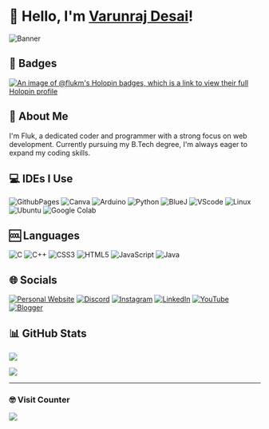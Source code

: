# 👋 Hello, I'm [Varunraj Desai](https://flukm.github.io/)!

![Banner](https://media.discordapp.net/attachments/837990553752698880/1187751121050140756/github_banner.png?ex=6598066e&is=6585916e&hm=070c643b32a2fc8f3e92caaebebf8f9fc9dc77ce2027154c0bd704b75d6f68ae&=&format=webp&quality=lossless&width=1025&height=256)

## 👾 Badges

[![An image of @flukm's Holopin badges, which is a link to view their full Holopin profile](https://holopin.me/flukm)](https://holopin.io/@flukm)

## 📝 About Me

I'm Fluk, a dedicated coder and programmer with a strong focus on web development. Currently pursuing my B.Tech degree, I'm always eager to expand my coding skills.

## 💻 IDEs I Use

![GithubPages](https://img.shields.io/badge/github%20pages-121013?style=plastic&logo=github&logoColor=white) ![Canva](https://img.shields.io/badge/Canva-%2300C4CC.svg?style=plastic&logo=Canva&logoColor=white) ![Arduino](https://img.shields.io/badge/-Arduino-00979D?style=plastic&logo=Arduino&logoColor=white) ![Python](https://img.shields.io/badge/python-3670A0?style=plastic&logo=python&logoColor=ffdd54) ![BlueJ](https://img.shields.io/badge/-BlueJ-68A063?style=plastic&logo=bluej&logoColor=white) ![VScode](https://img.shields.io/badge/-VSCode-00979D?style=plastic&labelColor=black&logo=visual-studio-code&logoColor=white) ![Linux](https://img.shields.io/badge/-Linux-FCC624?style=plastic&logo=linux&logoColor=white) ![Ubuntu](https://img.shields.io/badge/-Ubuntu-E95420?style=plastic&logo=ubuntu&logoColor=white) ![Google Colab](https://img.shields.io/badge/-Google%20Colab-F9AB00?style=plastic&logo=google-colab&logoColor=white)

## 🆒 Languages 

![C](https://img.shields.io/badge/c-%2300599C.svg?style=plastic&logo=c&logoColor=white) ![C++](https://img.shields.io/badge/c++-%2300599C.svg?style=plastic&logo=c%2B%2B&logoColor=white) ![CSS3](https://img.shields.io/badge/css3-%231572B6.svg?style=plastic&logo=css3&logoColor=white) ![HTML5](https://img.shields.io/badge/html5-%23E34F26.svg?style=plastic&logo=html5&logoColor=white) ![JavaScript](https://img.shields.io/badge/javascript-%23323330.svg?style=plastic&logo=javascript&logoColor=%23F7DF1E) ![Java](https://img.shields.io/badge/java-%23ED8B00.svg?style=plastic&logo=openjdk&logoColor=white)

##  🌐 Socials

[![Personal Website](https://img.shields.io/badge/-Website-007ACC?style=plastic&logo=brave&logoColor=white)]([www.flukm.github.io](https://flukm.github.io/)) [![Discord](https://img.shields.io/badge/Discord-%237289DA.svg?logo=discord&logoColor=white)](https://discord.gg/https://discord.com/invite/5rgW3cJTPM) [![Instagram](https://img.shields.io/badge/Instagram-%23E4405F.svg?logo=Instagram&logoColor=white)](https://instagram.com/https://www.instagram.com/vxrunrxj) [![LinkedIn](https://img.shields.io/badge/LinkedIn-%230077B5.svg?logo=linkedin&logoColor=white)](https://linkedin.com/in/https://www.linkedin.com/in/varunraj-desai-7b208425a/) [![YouTube](https://img.shields.io/badge/YouTube-%23FF0000.svg?logo=YouTube&logoColor=white)](https://youtube.com/@https://www.youtube.com/@flukmav) [![Blogger](https://img.shields.io/badge/-Blogger-FF5722?style=plastic&logo=blogger&logoColor=white)](https://flukmav.blogspot.com)

## 📊 GitHub Stats

![](https://github-readme-stats.vercel.app/api?username=FluKM&theme=chartreuse-dark&hide_border=false&include_all_commits=false&count_private=false)<br/>

![](https://github-readme-stats.vercel.app/api/top-langs/?username=FluKM&theme=chartreuse-dark&hide_border=false&include_all_commits=false&count_private=false&layout=compact)

---

### 🤓 Visit Counter

[![](https://visitcount.itsvg.in/api?id=FluKM&icon=7&color=0)](https://visitcount.itsvg.in)
